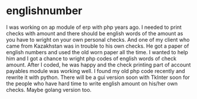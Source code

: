 # englishnumber
I was working on ap module of erp with php years ago.  I needed to print checks with amount and there should be english words of the amount as you have to wright on your own personal checks.  And one of my client who came from Kazakhstan was in trouble to his own checks.  He got a paper of english numbers and used the old worn paper all the time.  I wanted to help him and I got a chance to wright php codes of english words of check amount.  After I coded, he was happy and the check printing part of account payables module was working well.
I found my old php code recently and rewrite it with python.  There will be a gui version soon with TkInter soon for the people who have hard time to write english amount on his/her own checks.  Maybe golang version too.  

